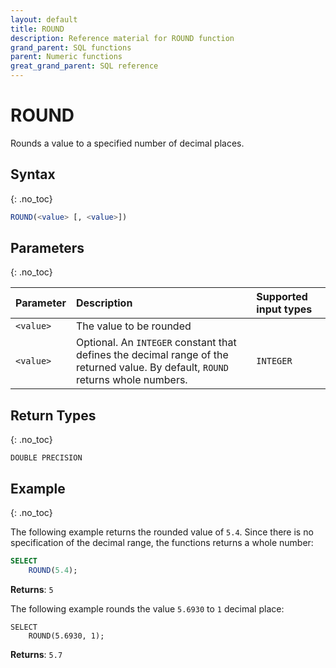 ```yaml
---
layout: default
title: ROUND
description: Reference material for ROUND function
grand_parent: SQL functions
parent: Numeric functions
great_grand_parent: SQL reference
---
```


# ROUND

Rounds a value to a specified number of decimal places.

## Syntax
{: .no_toc}

```sql
ROUND(<value> [, <value>])
```
## Parameters
{: .no_toc}

| Parameter | Description                                                                                                                   | Supported input types | 
| :--------- | :----------------------------------------------------------------------------------------------------------------------------- |:------| 
| `<value>`   | The value to be rounded       |
| `<value>`   | Optional. An `INTEGER` constant that defines the decimal range of the returned value. By default, `ROUND` returns whole numbers. | `INTEGER` | 

## Return Types
{: .no_toc}

`DOUBLE PRECISION`

## Example
{: .no_toc}

The following example returns the rounded value of `5.4`. Since there is no specification of the decimal range, the functions returns a whole number: 
```sql
SELECT
    ROUND(5.4);
```

**Returns**: `5`

The following example rounds the value `5.6930` to `1` decimal place: 
```
SELECT
    ROUND(5.6930, 1);
```

**Returns**: `5.7`
